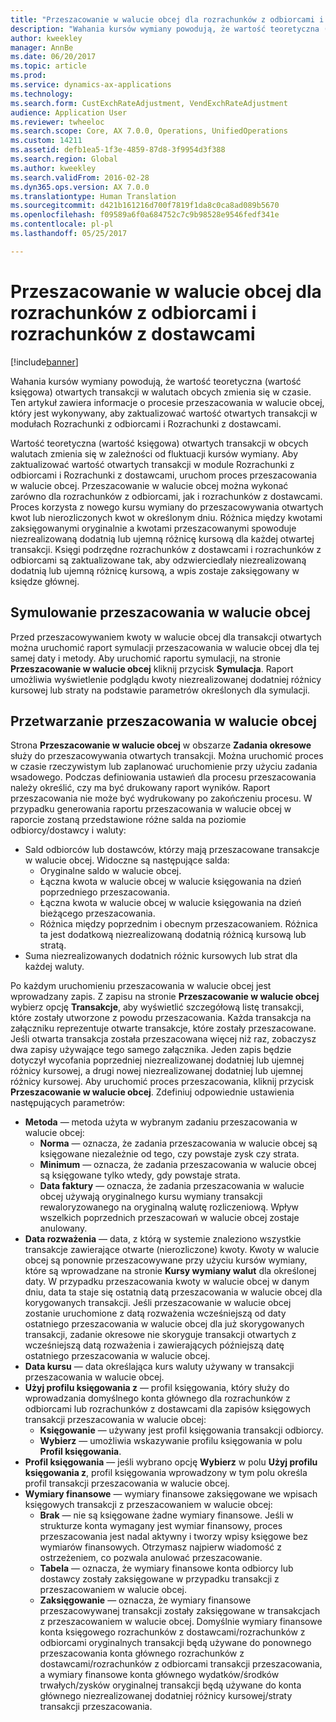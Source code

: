 ```yaml
---
title: "Przeszacowanie w walucie obcej dla rozrachunków z odbiorcami i rozrachunków z dostawcami"
description: "Wahania kursów wymiany powodują, że wartość teoretyczna (wartość księgowa) otwartych transakcji w walutach obcych zmienia się w czasie. Ten artykuł zawiera informacje o procesie przeszacowania w walucie obcej, który jest wykonywany, aby zaktualizować wartość otwartych transakcji w modułach Rozrachunki z odbiorcami i Rozrachunki z dostawcami."
author: kweekley
manager: AnnBe
ms.date: 06/20/2017
ms.topic: article
ms.prod: 
ms.service: dynamics-ax-applications
ms.technology: 
ms.search.form: CustExchRateAdjustment, VendExchRateAdjustment
audience: Application User
ms.reviewer: twheeloc
ms.search.scope: Core, AX 7.0.0, Operations, UnifiedOperations
ms.custom: 14211
ms.assetid: defb1ea5-1f3e-4859-87d8-3f9954d3f388
ms.search.region: Global
ms.author: kweekley
ms.search.validFrom: 2016-02-28
ms.dyn365.ops.version: AX 7.0.0
ms.translationtype: Human Translation
ms.sourcegitcommit: d421b161216d700f7819f1da8c0ca8ad089b5670
ms.openlocfilehash: f09589a6f0a684752c7c9b98528e9546fedf341e
ms.contentlocale: pl-pl
ms.lasthandoff: 05/25/2017

---
```


# <a name="foreign-currency-revaluation-for-accounts-payable-and-accounts-receivable"></a>Przeszacowanie w walucie obcej dla rozrachunków z odbiorcami i rozrachunków z dostawcami

[!include[banner](../includes/banner.md)]


Wahania kursów wymiany powodują, że wartość teoretyczna (wartość księgowa) otwartych transakcji w walutach obcych zmienia się w czasie. Ten artykuł zawiera informacje o procesie przeszacowania w walucie obcej, który jest wykonywany, aby zaktualizować wartość otwartych transakcji w modułach Rozrachunki z odbiorcami i Rozrachunki z dostawcami. 

Wartość teoretyczna (wartość księgowa) otwartych transakcji w obcych walutach zmienia się w zależności od fluktuacji kursów wymiany. Aby zaktualizować wartość otwartych transakcji w module Rozrachunki z odbiorcami i Rozrachunki z dostawcami, uruchom proces przeszacowania w walucie obcej. Przeszacowanie w walucie obcej można wykonać zarówno dla rozrachunków z odbiorcami, jak i rozrachunków z dostawcami. Proces korzysta z nowego kursu wymiany do przeszacowywania otwartych kwot lub nierozliczonych kwot w określonym dniu. Różnica między kwotami zaksięgowanymi oryginalnie a kwotami przeszacowanymi spowoduje niezrealizowaną dodatnią lub ujemną różnicę kursową dla każdej otwartej transakcji. Księgi podrzędne rozrachunków z dostawcami i rozrachunków z odbiorcami są zaktualizowane tak, aby odzwierciedlały niezrealizowaną dodatnią lub ujemną różnicę kursową, a wpis zostaje zaksięgowany w księdze głównej.

## <a name="simulate-a-foreign-currency-revaluation"></a>Symulowanie przeszacowania w walucie obcej
Przed przeszacowywaniem kwoty w walucie obcej dla transakcji otwartych można uruchomić raport symulacji przeszacowania w walucie obcej dla tej samej daty i metody. Aby uruchomić raportu symulacji, na stronie **Przeszacowanie w walucie obcej** kliknij przycisk **Symulacja**. Raport umożliwia wyświetlenie podglądu kwoty niezrealizowanej dodatniej różnicy kursowej lub straty na podstawie parametrów określonych dla symulacji.

## <a name="process-a-foreign-currency-revaluation"></a>Przetwarzanie przeszacowania w walucie obcej
Strona **Przeszacowanie w walucie obcej** w obszarze **Zadania okresowe** służy do przeszacowywania otwartych transakcji. Można uruchomić proces w czasie rzeczywistym lub zaplanować uruchomienie przy użyciu zadania wsadowego. Podczas definiowania ustawień dla procesu przeszacowania należy określić, czy ma być drukowany raport wyników. Raport przeszacowania nie może być wydrukowany po zakończeniu procesu. W przypadku generowania raportu przeszacowania w walucie obcej w raporcie zostaną przedstawione różne salda na poziomie odbiorcy/dostawcy i waluty:

-   Sald odbiorców lub dostawców, którzy mają przeszacowane transakcje w walucie obcej. Widoczne są następujące salda:
    -   Oryginalne saldo w walucie obcej.
    -   Łączna kwota w walucie obcej w walucie księgowania na dzień poprzedniego przeszacowania.
    -   Łączna kwota w walucie obcej w walucie księgowania na dzień bieżącego przeszacowania.
    -   Różnica między poprzednim i obecnym przeszacowaniem. Różnica ta jest dodatkową niezrealizowaną dodatnią różnicą kursową lub stratą.
-   Suma niezrealizowanych dodatnich różnic kursowych lub strat dla każdej waluty.

Po każdym uruchomieniu przeszacowania w walucie obcej jest wprowadzany zapis. Z zapisu na stronie **Przeszacowanie w walucie obcej** wybierz opcję **Transakcje**, aby wyświetlić szczegółową listę transakcji, które zostały utworzone z powodu przeszacowania. Każda transakcja na załączniku reprezentuje otwarte transakcje, które zostały przeszacowane. Jeśli otwarta transakcja została przeszacowana więcej niż raz, zobaczysz dwa zapisy używające tego samego załącznika. Jeden zapis będzie dotyczył wycofania poprzedniej niezrealizowanej dodatniej lub ujemnej różnicy kursowej, a drugi nowej niezrealizowanej dodatniej lub ujemnej różnicy kursowej. Aby uruchomić proces przeszacowania, kliknij przycisk **Przeszacowanie w walucie obcej**. Zdefiniuj odpowiednie ustawienia następujących parametrów:

-   **Metoda** — metoda użyta w wybranym zadaniu przeszacowania w walucie obcej:
    -   **Norma** — oznacza, że zadania przeszacowania w walucie obcej są księgowane niezależnie od tego, czy powstaje zysk czy strata.
    -   **Minimum** — oznacza, że zadania przeszacowania w walucie obcej są księgowane tylko wtedy, gdy powstaje strata.
    -   **Data faktury** — oznacza, że zadania przeszacowania w walucie obcej używają oryginalnego kursu wymiany transakcji rewaloryzowanego na oryginalną walutę rozliczeniową. Wpływ wszelkich poprzednich przeszacowań w walucie obcej zostaje anulowany.
-   **Data rozważenia** — data, z którą w systemie znaleziono wszystkie transakcje zawierające otwarte (nierozliczone) kwoty. Kwoty w walucie obcej są ponownie przeszacowywane przy użyciu kursów wymiany, które są wprowadzane na stronie **Kursy wymiany walut** dla określonej daty. W przypadku przeszacowania kwoty w walucie obcej w danym dniu, data ta staje się ostatnią datą przeszacowania w walucie obcej dla korygowanych transakcji. Jeśli przeszacowanie w walucie obcej zostanie uruchomione z datą rozważenia wcześniejszą od daty ostatniego przeszacowania w walucie obcej dla już skorygowanych transakcji, zadanie okresowe nie skoryguje transakcji otwartych z wcześniejszą datą rozważenia i zawierających późniejszą datę ostatniego przeszacowania w walucie obcej.
-   **Data kursu** — data określająca kurs waluty używany w transakcji przeszacowania w walucie obcej.
-   **Użyj profilu księgowania z** — profil księgowania, który służy do wprowadzania domyślnego konta głównego dla rozrachunków z odbiorcami lub rozrachunków z dostawcami dla zapisów księgowych transakcji przeszacowania w walucie obcej:
    -   **Księgowanie** — używany jest profil księgowania transakcji odbiorcy.
    -   **Wybierz** — umożliwia wskazywanie profilu księgowania w polu **Profil księgowania**.
-   **Profil księgowania** — jeśli wybrano opcję **Wybierz** w polu **Użyj profilu księgowania z**, profil księgowania wprowadzony w tym polu określa profil transakcji przeszacowania w walucie obcej.
-   **Wymiary finansowe** — wymiary finansowe zaksięgowane we wpisach księgowych transakcji z przeszacowaniem w walucie obcej:
    -   **Brak** — nie są księgowane żadne wymiary finansowe. Jeśli w strukturze konta wymagany jest wymiar finansowy, proces przeszacowania jest nadal aktywny i tworzy wpisy księgowe bez wymiarów finansowych. Otrzymasz najpierw wiadomość z ostrzeżeniem, co pozwala anulować przeszacowanie.
    -   **Tabela** — oznacza, że wymiary finansowe konta odbiorcy lub dostawcy zostały zaksięgowane w przypadku transakcji z przeszacowaniem w walucie obcej.
    -   **Zaksięgowanie** — oznacza, że wymiary finansowe przeszacowywanej transakcji zostały zaksięgowane w transakcjach z przeszacowaniem w walucie obcej. Domyślnie wymiary finansowe konta księgowego rozrachunków z dostawcami/rozrachunków z odbiorcami oryginalnych transakcji będą używane do ponownego przeszacowania konta głównego rozrachunków z dostawcami/rozrachunków z odbiorcami transakcji przeszacowania, a wymiary finansowe konta głównego wydatków/środków trwałych/zysków oryginalnej transakcji będą używane do konta głównego niezrealizowanej dodatniej różnicy kursowej/straty transakcji przeszacowania.





